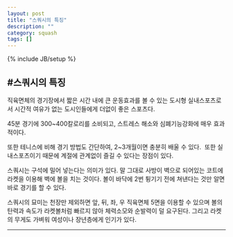 ```yaml
---
layout: post
title: "스쿼시의 특징"
description: ""
category: squash
tags: []
---
```

{% include JB/setup %}

#스쿼시의 특징
---
직육면체의 경기장에서 짧은 시간 내에 큰 운동효과를 볼 수 있는 도시형 실내스포츠로서 시간적 여유가 없는 도시인들에게 더없이 좋은 스포츠다. 

45분 경기에 300~400칼로리를 소비되고, 스트레스 해소와 심폐기능강화에 매우 효과적이다. 

또한 테니스에 비해 경기 방법도 간단하여, 2~3개월이면 충분히 배울 수 있다.
​
또한 실내스포츠이기 때문에 계절에 관계없이 즐길 수 있다는 장점이 있다. 

스쿼시는 구석에 밀어 넣는다는 의미가 있다.
말 그대로 사방이 벽으로 되어있는 코트에 라켓을 이용해 벽에 볼을 치는 것이다. 볼이 바닥에 2번 튕기기 전에 쳐낸다는 것만 알면 바로 경기를 할 수 있다.

스쿼시의 묘미는 천장만 제외하면 앞, 뒤, 좌, 우 직육면체 5면을 이용할 수 있으며
볼의 탄력과 속도가 라켓볼처럼 빠르지 않아 체력소모와 순발력이 덜 요구된다.
그리고 라켓의 무게도 가벼워 여성이나 장년층에게 인기가 있다.

---